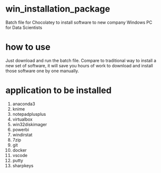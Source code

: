 # win_installation_package
Batch file for Chocolatey to install software to new company Windows PC for Data Scientists

# how to use
Just download and run the batch file. Compare to traditional way to install a new set of software, it will save you hours of work to download and install those software one by one manually.

# application to be installed
1. anaconda3
2. knime
3. notepadplusplus
4. virtualbox
5. win32diskimager
6. powerbi
7. windirstat
8. 7zip
9. git
10. docker
11. vscode
12. putty
13. sharpkeys
